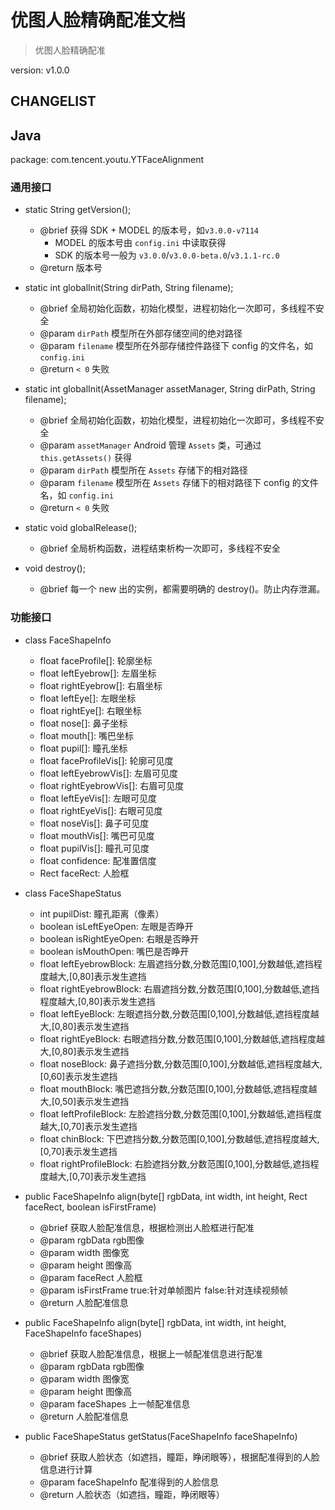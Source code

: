 # 优图人脸精确配准文档

> 优图人脸精确配准

version: v1.0.0

## CHANGELIST

## Java

package: com.tencent.youtu.YTFaceAlignment

### 通用接口

- static String getVersion();
    - @brief 获得 SDK + MODEL 的版本号，如`v3.0.0-v7114`
        - MODEL 的版本号由 `config.ini` 中读取获得
        - SDK 的版本号一般为 `v3.0.0`/`v3.0.0-beta.0`/`v3.1.1-rc.0`
    - @return 版本号

- static int globalInit(String dirPath, String filename);
    - @brief 全局初始化函数，初始化模型，进程初始化一次即可，多线程不安全
    - @param `dirPath` 模型所在外部存储空间的绝对路径
    - @param `filename` 模型所在外部存储控件路径下 config 的文件名，如 `config.ini`
    - @return `< 0` 失败

- static int globalInit(AssetManager assetManager, String dirPath, String filename);
    - @brief 全局初始化函数，初始化模型，进程初始化一次即可，多线程不安全
    - @param `assetManager` Android 管理 `Assets` 类，可通过 `this.getAssets()` 获得
    - @param `dirPath` 模型所在 `Assets` 存储下的相对路径
    - @param `filename` 模型所在 `Assets` 存储下的相对路径下 config 的文件名，如 `config.ini`
    - @return `< 0` 失败

- static void globalRelease();
    - @brief 全局析构函数，进程结束析构一次即可，多线程不安全

- void destroy();
    - @brief 每一个 new 出的实例，都需要明确的 destroy()。防止内存泄漏。

### 功能接口

- class FaceShapeInfo
    - float faceProfile[]: 轮廓坐标
    - float leftEyebrow[]: 左眉坐标
    - float rightEyebrow[]: 右眉坐标
    - float leftEye[]: 左眼坐标
    - float rightEye[]: 右眼坐标
    - float nose[]: 鼻子坐标
    - float mouth[]: 嘴巴坐标
    - float pupil[]: 瞳孔坐标
    - float faceProfileVis[]: 轮廓可见度
    - float leftEyebrowVis[]: 左眉可见度
    - float rightEyebrowVis[]: 右眉可见度
    - float leftEyeVis[]: 左眼可见度
    - float rightEyeVis[]: 右眼可见度
    - float noseVis[]: 鼻子可见度
    - float mouthVis[]: 嘴巴可见度
    - float pupilVis[]: 瞳孔可见度
    - float confidence: 配准置信度
    - Rect faceRect: 人脸框

- class FaceShapeStatus
    - int pupilDist: 瞳孔距离（像素）
    - boolean isLeftEyeOpen: 左眼是否睁开
    - boolean isRightEyeOpen: 右眼是否睁开
    - boolean isMouthOpen: 嘴巴是否睁开
    - float leftEyebrowBlock: 左眉遮挡分数,分数范围[0,100],分数越低,遮挡程度越大,[0,80]表示发生遮挡
    - float rightEyebrowBlock: 右眉遮挡分数,分数范围[0,100],分数越低,遮挡程度越大,[0,80]表示发生遮挡
    - float leftEyeBlock: 左眼遮挡分数,分数范围[0,100],分数越低,遮挡程度越大,[0,80]表示发生遮挡
    - float rightEyeBlock: 右眼遮挡分数,分数范围[0,100],分数越低,遮挡程度越大,[0,80]表示发生遮挡
    - float noseBlock: 鼻子遮挡分数,分数范围[0,100],分数越低,遮挡程度越大,[0,60]表示发生遮挡
    - float mouthBlock: 嘴巴遮挡分数,分数范围[0,100],分数越低,遮挡程度越大,[0,50]表示发生遮挡
    - float leftProfileBlock: 左脸遮挡分数,分数范围[0,100],分数越低,遮挡程度越大,[0,70]表示发生遮挡
    - float chinBlock: 下巴遮挡分数,分数范围[0,100],分数越低,遮挡程度越大,[0,70]表示发生遮挡
    - float rightProfileBlock: 右脸遮挡分数,分数范围[0,100],分数越低,遮挡程度越大,[0,70]表示发生遮挡

- public FaceShapeInfo align(byte[] rgbData, int width, int height, Rect faceRect, boolean isFirstFrame)
    - @brief 获取人脸配准信息，根据检测出人脸框进行配准
    - @param rgbData rgb图像
    - @param width 图像宽
    - @param height 图像高
    - @param faceRect 人脸框
    - @param isFirstFrame true:针对单帧图片 false:针对连续视频帧
    - @return 人脸配准信息

- public FaceShapeInfo align(byte[] rgbData, int width, int height, FaceShapeInfo faceShapes)
    - @brief 获取人脸配准信息，根据上一帧配准信息进行配准
    - @param rgbData rgb图像
    - @param width 图像宽
    - @param height 图像高
    - @param faceShapes 上一帧配准信息
    - @return 人脸配准信息

- public FaceShapeStatus getStatus(FaceShapeInfo faceShapeInfo)
    - @brief 获取人脸状态（如遮挡，瞳距，睁闭眼等），根据配准得到的人脸信息进行计算
    - @param faceShapeInfo 配准得到的人脸信息
    - @return 人脸状态（如遮挡，瞳距，睁闭眼等）
